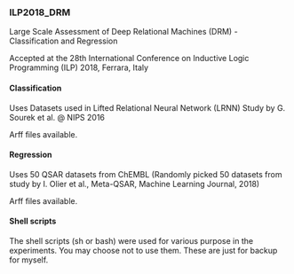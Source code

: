 ### ILP2018_DRM
Large Scale Assessment of Deep Relational Machines (DRM) - Classification and Regression

Accepted at the 28th International Conference on Inductive Logic Programming (ILP) 2018, Ferrara, Italy


#### Classification

Uses Datasets used in Lifted Relational Neural Network (LRNN) Study by G. Sourek et al. @ NIPS 2016

Arff files available.


#### Regression

Uses 50 QSAR datasets from ChEMBL (Randomly picked 50 datasets from study by I. Olier et al., Meta-QSAR, Machine Learning Journal, 2018)

Arff files available.


#### Shell scripts

The shell scripts (sh or bash) were used for various purpose in the experiments. You may choose not to use them. These are just for backup for myself.
